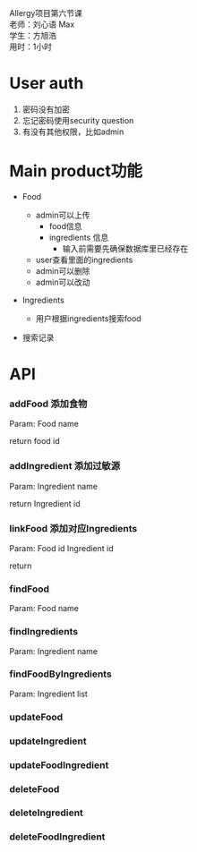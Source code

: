 Allergy项目第六节课\
老师：刘心语 Max\
学生：方旭浩\
用时：1小时

# User auth
1. 密码没有加密
2. 忘记密码使用security question
3. 有没有其他权限，比如admin


# Main product功能
- Food
  - admin可以上传
    - food信息
    - ingredients 信息
      - 输入前需要先确保数据库里已经存在
  - user查看里面的ingredients
  - admin可以删除
  - admin可以改动

- Ingredients
  - 用户根据ingredients搜索food

- 搜索记录

# API

### addFood 添加食物
Param:
Food name

return food id

### addIngredient 添加过敏源
Param:
Ingredient name

return Ingredient id

### linkFood 添加对应Ingredients
Param:
Food id
Ingredient id

return 

### findFood
Param:
Food name

### findIngredients
Param:
Ingredient name

### findFoodByIngredients
Param:
Ingredient list

### updateFood

### updateIngredient

### updateFoodIngredient

### deleteFood

### deleteIngredient

### deleteFoodIngredient